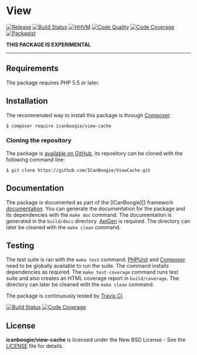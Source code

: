 # View

[![Release](https://img.shields.io/packagist/v/icanboogie/view-cache.svg)](https://packagist.org/packages/icanboogie/view-cache)
[![Build Status](https://img.shields.io/travis/ICanBoogie/ViewCache/master.svg)](http://travis-ci.org/ICanBoogie/ViewCache)
[![HHVM](https://img.shields.io/hhvm/icanboogie/view-cache.svg)](http://hhvm.h4cc.de/package/icanboogie/view-cache)
[![Code Quality](https://img.shields.io/scrutinizer/g/ICanBoogie/ViewCache/master.svg)](https://scrutinizer-ci.com/g/ICanBoogie/ViewCache)
[![Code Coverage](https://img.shields.io/coveralls/ICanBoogie/ViewCache/master.svg)](https://coveralls.io/r/ICanBoogie/ViewCache)
[![Packagist](https://img.shields.io/packagist/dt/icanboogie/view-cache.svg)](https://packagist.org/packages/icanboogie/view-cache)

**THIS PACKAGE IS EXPERIMENTAL**





----------





## Requirements

The package requires PHP 5.5 or later.





## Installation

The recommended way to install this package is through [Composer](http://getcomposer.org/):

```
$ composer require icanboogie/view-cache
```





### Cloning the repository

The package is [available on GitHub](https://github.com/ICanBoogie/ViewCache), its repository can be
cloned with the following command line:

	$ git clone https://github.com/ICanBoogie/ViewCache.git





## Documentation

The package is documented as part of the [ICanBoogie][] framework
[documentation][]. You can generate the documentation for the package and its dependencies with
the `make doc` command. The documentation is generated in the `build/docs` directory.
[ApiGen](http://apigen.org/) is required. The directory can later be cleaned with the
`make clean` command.





## Testing

The test suite is ran with the `make test` command. [PHPUnit](https://phpunit.de/) and
[Composer](http://getcomposer.org/) need to be globally available to run the suite. The command
installs dependencies as required. The `make test-coverage` command runs test suite and also
creates an HTML coverage report in `build/coverage`. The directory can later be cleaned with
the `make clean` command.

The package is continuously tested by [Travis CI](http://about.travis-ci.org/).

[![Build Status](https://img.shields.io/travis/ICanBoogie/ViewCache/master.svg)](https://travis-ci.org/ICanBoogie/ViewCache)
[![Code Coverage](https://img.shields.io/coveralls/ICanBoogie/ViewCache/master.svg)](https://coveralls.io/r/ICanBoogie/ViewCache)





## License

**icanboogie/view-cache** is licensed under the New BSD License - See the [LICENSE](LICENSE) file for details.





[documentation]:          http://api.icanboogie.org/view-cache/latest/

